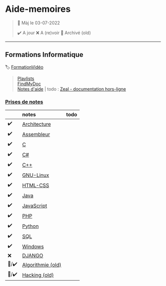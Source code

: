 ﻿# Aide-memoires

> 🧭 Màj le 03-07-2022
>
> :heavy_check_mark: A jour
> :x: A (re)voir
> :file_folder: Archivé (old)

---

<!-- ## Formations langues
:label: [guide néerlandais](https://www.nlfacile.com/guide/) -
[guide anglais](https://www.anglaisfacile.com/guide/) -
[guide allemand](https://www.allemandfacile.com/guide/) -->

## Formations Informatique
:label: [FormationVidéo](https://github.com/jasonchampagne/FormationVideo)
> [Playlists](https://www.youtube.com/c/Formationvid%C3%A9o8/playlists)  
> [FindMyDoc](https://github.com/jasonchampagne/FindMyDoc)  
> [Notes d'aide](Aide/README.md) | todo : [Zeal - documentation hors-ligne](https://www.youtube.com/watch?v=PmgO42dod7E)

<!-- :wink:   -->

<!-- :partying_face: Officiellement à jour ce 24/08/2021 :partying_face: -->

### [Prises de notes](#)
||notes|todo
-|:-|:-
|:heavy_check_mark:|[Architecture](Architecture/README.md)||
|:heavy_check_mark:|[Assembleur](Assembleur/README.md)||
|:heavy_check_mark:|[C](C/README.md)||
|:heavy_check_mark:|[C#](CSharp/README.md)||
|:heavy_check_mark:|[C++](C++/README.md)||
|:heavy_check_mark:|[GNU-Linux](GNU-Linux/README.md)||
|:heavy_check_mark:|[HTML-CSS](HTML-CSS/README.md)||
|:heavy_check_mark:|[Java](Java/README.md)||
|:heavy_check_mark:|[JavaScript](JavaScript/README.md)||
|:heavy_check_mark:|[PHP](PHP/README.md)||
|:heavy_check_mark:|[Python](Python/README.md)||
|:heavy_check_mark:|[SQL](SQL/README.md)||
|:heavy_check_mark:|[Windows](Windows/README.md)||
|:x:|[DJANGO](Django)||
|:file_folder:/:heavy_check_mark:|[Algorithmie (old)](Algorithmie/README.md)||
|:file_folder:/:heavy_check_mark:|[Hacking (old)](Hacking/README.md)||